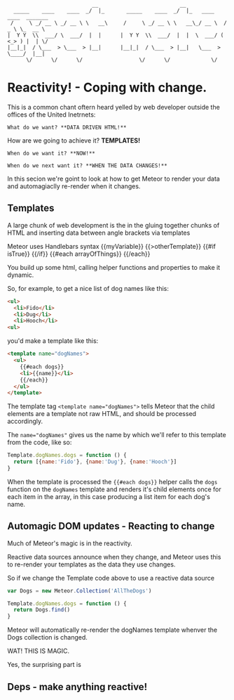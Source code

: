 ```
                           __                          __                           
  _____    ____    ____  _/  |_       _____    ____  _/  |_   ____    ____  _______ 
 /     \ _/ __ \ _/ __ \ \   __\     /     \ _/ __ \ \   __\_/ __ \  /  _ \ \_  __ \
|  Y Y  \\  ___/ \  ___/  |  |      |  Y Y  \\  ___/  |  |  \  ___/ (  <_> ) |  | \/
|__|_|  / \___  > \___  > |__|      |__|_|  / \___  > |__|   \___  > \____/  |__|   
      \/      \/      \/                  \/      \/             \/                 
```

Reactivity! - Coping with change.
=================================

This is a common chant oftern heard yelled by web developer outside the offices of the United Inetrnets:

	What do we want? **DATA DRIVEN HTML!**

  How are we going to achieve it? **TEMPLATES!**

	When do we want it? **NOW!**

	When do we next want it? **WHEN THE DATA CHANGES!**

In this secion we're goint to look at how to get Meteor to render your data and automagiaclly re-render when it changes.

Templates
---------

A large chunk of web development is the in the gluing together chunks of HTML and inserting data between angle brackets via templates

Meteor uses Handlebars syntax {{myVariable}} {{>otherTemplate}} {{#if isTrue}} {{/if}} {{#each arrayOfThings}} {{/each}}

You build up some html, calling helper functions and properties to make it dynamic.

So, for example, to get a nice list of dog names like this:

```html
<ul>
  <li>Fido</li>
  <li>Dug</li>
  <li>Hooch</li>
<ul>
```

you'd make a template like this:

```html
<template name="dogNames">
  <ul>
    {{#each dogs}}
    <li>{{name}}</li>
    {{/each}}
  </ul>
</template>
```

The template tag `<template name="dogNames">` tells Meteor that the child elements are a template not raw HTML, and should be processed accordingly.

The `name="dogNames"` gives us the name by which we'll refer to this template from the code, like so:

```js
Template.dogNames.dogs = function () {
  return [{name:'Fido'}, {name:'Dug'}, {name:'Hooch'}]
}
```

When the template is processed the `{{#each dogs}}` helper calls the `dogs` function on the `dogNames` template and renders it's child elements once for each item in the array, in this case producing a list item for each dog's name.


Automagic DOM updates - Reacting to change
------------------------------------------

Much of Meteor's magic is in the reactivity. 

Reactive data sources announce when they change, and Meteor uses this to re-render your templates as the data they use changes.

So if we change the Template code above to use a reactive data source

```js
var Dogs = new Meteor.Collection('AllTheDogs')

Template.dogNames.dogs = function () {
  return Dogs.find()
}
```

Meteor will automatically re-render the dogNames template whenver the Dogs collection is changed.

WAT! THIS IS MAGIC.

Yes, the surprising part is 


Deps - make anything reactive!
------------------------------

